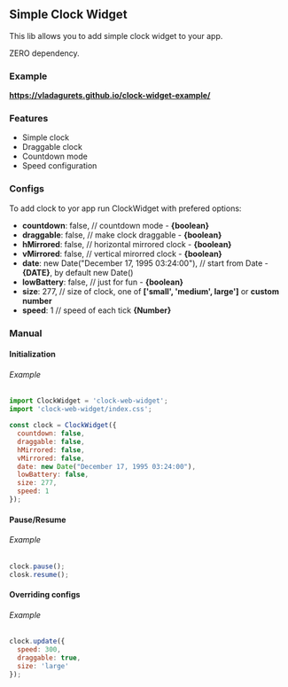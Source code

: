 ## Simple Clock Widget
This lib allows you to add simple clock widget to your app.

ZERO dependency.

### Example
**https://vladagurets.github.io/clock-widget-example/**

### Features
- Simple clock
- Draggable clock
- Countdown mode
- Speed configuration

### Configs
To add clock to yor app run ClockWidget with prefered options:
- **countdown**: false, // countdown mode - **{boolean}**
- **draggable**: false, // make clock draggable - **{boolean}**
- **hMirrored**: false, // horizontal mirrored clock - **{boolean}**
- **vMirrored**: false, // vertical mirorred clock - **{boolean}**
- **date**: new Date("December 17, 1995 03:24:00"), // start from Date - **{DATE}**, by default new Date()
- **lowBattery**: false, // just for fun - **{boolean}**
- **size**: 277,  // size of clock, one of **['small', 'medium', large']** or **custom number**
- **speed**: 1 // speed of each tick **{Number}**

### Manual
#### Initialization
###### Example
```javascript
import ClockWidget = 'clock-web-widget';
import 'clock-web-widget/index.css';

const clock = ClockWidget({
  countdown: false,
  draggable: false,
  hMirrored: false,
  vMirrored: false,
  date: new Date("December 17, 1995 03:24:00"),
  lowBattery: false,
  size: 277,
  speed: 1
});
```
#### Pause/Resume
###### Example
```javascript
clock.pause();
closk.resume();
```

#### Overriding configs
###### Example
```javascript
clock.update({
  speed: 300,
  draggable: true,
  size: 'large'
});
```